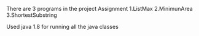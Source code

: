 There are 3 programs in the project Assignment
  1.ListMax
  2.MinimunArea
  3.ShortestSubstring
  
  Used java 1.8 for running all the java classes 
